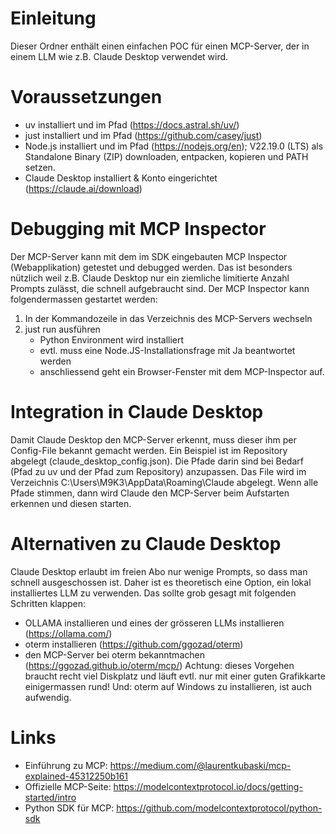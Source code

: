 # Einleitung
Dieser Ordner enthält einen einfachen POC für einen MCP-Server, der in einem LLM wie z.B. Claude Desktop verwendet wird.

# Voraussetzungen
- uv installiert und im Pfad (https://docs.astral.sh/uv/)
- just installiert und im Pfad (https://github.com/casey/just)
- Node.js installiert und im Pfad (https://nodejs.org/en); V22.19.0 (LTS) als Standalone Binary (ZIP) downloaden, entpacken, kopieren und PATH setzen.
- Claude Desktop installiert & Konto eingerichtet (https://claude.ai/download)

# Debugging mit MCP Inspector
Der MCP-Server kann mit dem im SDK eingebauten MCP Inspector (Webapplikation) getestet und debugged werden. Das ist besonders nützlich weil z.B. Claude Desktop nur ein ziemliche limitierte Anzahl Prompts zulässt, die schnell aufgebraucht sind. Der MCP Inspector kann folgendermassen gestartet werden:
1. In der Kommandozeile in das Verzeichnis des MCP-Servers wechseln
2. just run ausführen
    - Python Environment wird installiert
    - evtl. muss eine Node.JS-Installationsfrage mit Ja beantwortet werden
    - anschliessend geht ein Browser-Fenster mit dem MCP-Inspector auf.

# Integration in Claude Desktop
Damit Claude Desktop den MCP-Server erkennt, muss dieser ihm per Config-File bekannt gemacht werden. Ein Beispiel ist im Repository abgelegt (claude_desktop_config.json). Die Pfade darin sind bei Bedarf (Pfad zu uv und der Pfad zum Repository) anzupassen. Das File wird im Verzeichnis C:\Users\M9K3\AppData\Roaming\Claude abgelegt. Wenn alle Pfade stimmen, dann wird Claude den MCP-Server beim Aufstarten erkennen und diesen starten.

# Alternativen zu Claude Desktop
Claude Desktop erlaubt im freien Abo nur wenige Prompts, so dass man schnell ausgeschossen ist. Daher ist es theoretisch eine Option, ein lokal installiertes LLM zu verwenden. Das sollte grob gesagt mit folgenden Schritten klappen:
- OLLAMA installieren und eines der grösseren LLMs installieren (https://ollama.com/)
- oterm installieren (https://github.com/ggozad/oterm)
- den MCP-Server bei oterm bekanntmachen (https://ggozad.github.io/oterm/mcp/)
Achtung: dieses Vorgehen braucht recht viel Diskplatz und läuft evtl. nur mit einer guten Grafikkarte einigermassen rund! Und: oterm auf Windows zu installieren, ist auch aufwendig.

# Links
- Einführung zu MCP: https://medium.com/@laurentkubaski/mcp-explained-45312250b161
- Offizielle MCP-Seite: https://modelcontextprotocol.io/docs/getting-started/intro
- Python SDK für MCP: https://github.com/modelcontextprotocol/python-sdk
